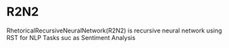 # R2N2
RhetoricalRecursiveNeuralNetwork(R2N2) is recursive neural network  using RST for NLP Tasks suc as Sentiment Analysis
